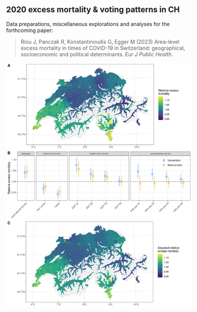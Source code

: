 ## 2020 excess mortality & voting patterns in CH

Data preparations, miscellaneous explorations and analyses for the forthcoming paper: 

> Riou J, Panczak R, Konstantinoudis G, Egger M (2023) Area-level excess mortality in times of COVID-19 in Switzerland: geographical, socioeconomic and political determinants. *Eur J Public Health*.  

![](cover.png)
